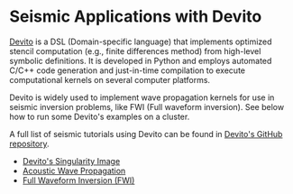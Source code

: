# Seismic Applications with Devito

[Devito](https://www.devitoproject.org/) is a DSL (Domain-specific language) that implements optimized stencil computation (e.g., finite differences method) from high-level symbolic definitions. It is developed in Python and employs automated C/C++ code generation and just-in-time compilation to execute computational kernels on several computer platforms.

Devito is widely used to implement wave propagation kernels for use in seismic inversion problems, like FWI (Full waveform inversion). See below how to run some Devito's examples on a cluster.

A full list of seismic tutorials using Devito can be found in [Devito's GitHub repository](https://github.com/devitocodes/devito/tree/master/examples/seismic/tutorials).

- [Devito's Singularity Image](singularity_image)
- [Acoustic Wave Propagation](acoustic_wave_propagation)
- [Full Waveform Inversion (FWI)](fwi)
